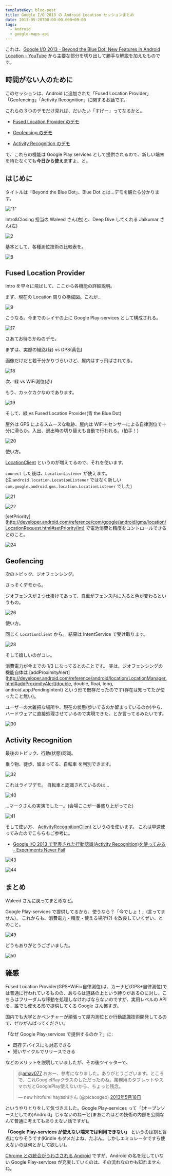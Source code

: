 ```yaml
---
templateKey: blog-post
title: Google I/O 2013 の Android Location セッションまとめ
date: 2013-05-20T00:00:00.000+09:00
tags:
  - Android
  - google-maps-api
---
```

これは、[Google I/O 2013 - Beyond the Blue Dot: New Features in Android Location - YouTube](http://www.youtube.com/watch?v=URcVZybzMUI) から主要な部分を切り出して勝手な解説を加えたものです。
<!--more-->
## 時間がない人のために

このセッションは、Android に追加された「Fused Location Provider」「Geofencing」「Activity Recognition」に関するお話です。

これらの３つのデモだけ見れば、だいたい「すげー」ってなるかと。

* [Fused Location Provider のデモ](http://www.youtube.com/watch?feature=player_detailpage&v=URcVZybzMUI#t=733s)

* [Geofencing のデモ](http://www.youtube.com/watch?feature=player_detailpage&v=URcVZybzMUI#t=1195s)

* [Activity Recognition のデモ](http://www.youtube.com/watch?feature=player_detailpage&v=URcVZybzMUI#t=1661s)

で、これらの機能は Google Play services として提供されるので、新しい端末を待たなくても**今日から使えます**よ、と。


## はじめに

タイトルは「Beyond the Blue Dot」、Blue Dot とは…デモを観たら分かります。

!["1"](/img/posts/google_io_android_location_001.png)

Intro&Closing 担当の Waleed さん(右)と、Deep Dive してくれる Jaikumar さん(左)

![2](/img/posts/google_io_android_location_002.png)

基本として、各種測位技術の比較表を。

![8](/img/posts/google_io_android_location_008.png)


## Fused Location Provider

Intro を早々に飛ばして、ここから各機能の詳細説明。

まず、現在の Location 周りの構成図。これが…

![9](/img/posts/google_io_android_location_009.png)

こうなる。今までのレイヤの上に Google Play-services として構成される。

![17](/img/posts/google_io_android_location_017.png)

さあてお待ちかねのデモ。

まずは、実際の経路(緑) vs GPS(黄色)

画像だけだと若干分かりづらいけど、屋内はすっ飛ばされてる。

![18](/img/posts/google_io_android_location_018.png)

次、緑 vs WiFi測位(赤)

もう、カックカクなのであります。

![19](/img/posts/google_io_android_location_019.png)

そして、緑 vs Fused Location Provider(青 the Blue Dot)

屋外は GPS によるスムースな軌跡、屋内は WiFi＋センサーによる自律測位で十分に滑らか。入出、退出時の切り替えも自動で行われる。(拍手！)

![20](/img/posts/google_io_android_location_020.png)

使い方。

[LocationClient](http://developer.android.com/reference/com/google/android/gms/location/LocationClient.html) というのが増えてるので、それを使います。

``connect`` した後は、``LocationListener`` が使えます。(注:``android.location.LocationListener`` ではなく新しい ``com.google.android.gms.location.LocationListener`` でした)

![21](/img/posts/google_io_android_location_021.png)

![22](/img/posts/google_io_android_location_022.png)

[setPriority](http://developer.android.com/reference/com/google/android/gms/location/LocationRequest.html#setPriority(int) で電池消費と精度をコントロールできるとのこと。

![24](/img/posts/google_io_android_location_024.png)

## Geofencing

次のトピック、ジオフェンシング。

さっそくデモから。

ジオフェンスが２つ仕掛けてあって、自車がフェンス内に入ると色が変わるというもの。

![26](/img/posts/google_io_android_location_026.png)

使い方。

同じく ``LocationClient`` から。
結果は IntentService で受け取ります。

![28](/img/posts/google_io_android_location_028.png)

そして嬉しいのがコレ。

消費電力が今までの 1/3 になってるとのことです。
実は、ジオフェンシングの機能自体は [addProximityAlert](http://developer.android.com/reference/android/location/LocationManager.html#addProximityAlert(double, double, float, long, android.app.PendingIntent) という形で既存だったのです(存在は知ってたが使ったこと無い)。

ユーザーの大雑把な場所や、現在の状態(歩いてるのか留まっているのか)やら、ハードウェアに直接処理させているので実現できた、とか言ってるみたいです。

![30](/img/posts/google_io_android_location_030.png)

## Activity Recognition

最後のトピック、行動(状態)認識。

乗り物、徒歩、留まってる、自転車 を判別できます。

![32](/img/posts/google_io_android_location_032.png)

これはライブデモ。
自転車と認識されているのは…

![40](/img/posts/google_io_android_location_040.png)

…マークさんの実演でしたー。(会場ここが一番盛り上がってた)

![41](/img/posts/google_io_android_location_041.png)

そして使い方、
[ActivityRecognitionClient](http://developer.android.com/reference/com/google/android/gms/location/ActivityRecognitionClient.html) というのを使います。
これは早速使ってみたのでこちらもご参考に。

* [Google I/O 2013 で発表された行動認識(Activity Recognition)を使ってみる - Experiments Never Fail](http://amay077.github.io/blog/2013/05/18/getting-started-activity-recognition/)

![43](/img/posts/google_io_android_location_043.png)

![44](/img/posts/google_io_android_location_044.png)

## まとめ

Waleed さんに戻ってまとめなど。

Google Play-services で提供してるから、使うなら？「今でしょ！」(言ってません)。
これからも、消費電力・精度・使える場所(?) を改良していくぜい、とのこと。

![49](/img/posts/google_io_android_location_049.png)

どうもありがとうございました。

![50](/img/posts/google_io_android_location_050.png)


## 雑感

Fused Location Provider(GPS+WiFi+自律測位)は、カーナビ(GPS+自律測位)では普通に行われているものの、あちらは道路の上という縛りがあるのに対し、こちらはフリーダムな移動を処理しなければならないのですが、実用レベルの API を、誰でも使える形で提供してくる Google さん怖すぎ。

国内でも大学とかベンチャーが頑張って屋内測位とか行動認識技術開発してるので、ぜひがんばってください。

「なぜ Google Play-services で提供するのか？」に:

* 既存デバイスにも対応できる
* 短いサイクルでリリースできる

などのメリットを説明していましたが、その後ツイッターで、

<blockquote class="twitter-tweet" data-conversation="none" lang="ja"><p>@<a href="https://twitter.com/amay077">amay077</a> おおー、参考になりました。ありがとうございます。ところで、これGooglePlayクラスのしただったのね。業務用のタブレットやスマホだとGooglePlay使えないから、ちょっと残念。</p>&mdash; new hirofumi hayashiさん (@picaosgeo) <a href="https://twitter.com/picaosgeo/status/335587102043549696">2013年5月18日</a></blockquote>
<script async src="//platform.twitter.com/widgets.js" charset="utf-8"></script>

というやりとりをして気づきました。Google Play-services って「(オープンソースとしての)Android」じゃないのねーと(まあこれほどの技術の内部を公開なんて普通に考えてもありえない話ですが)。

**「Google Play-services が使えない端末では利用できない」** というのは割と盲点になりそうです(Kindle もダメだよね、たぶん。しかしエミュレータですら使えないのは何とかして欲しい)。

[Chrome との統合がうわさされる Android](http://itpro.nikkeibp.co.jp/article/COLUMN/20130321/464924/) ですが、Android の名を冠していない Google Play-services が充実していくのは、その流れなのかも知れませんね。